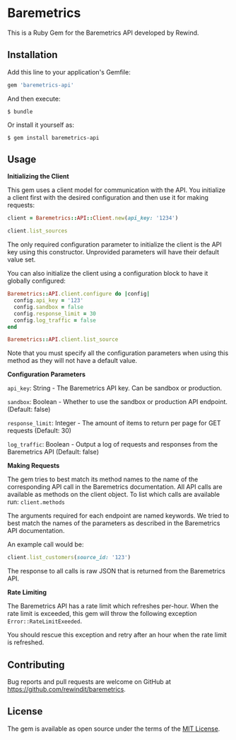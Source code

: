 # Baremetrics

This is a Ruby Gem for the Baremetrics API developed by Rewind.

## Installation

Add this line to your application's Gemfile:

```ruby
gem 'baremetrics-api'
```

And then execute:

    $ bundle

Or install it yourself as:

    $ gem install baremetrics-api

## Usage

**Initializing the Client**

This gem uses a client model for communication with the API. You initialize a client first with the desired configuration and then use it for making requests:

```ruby
client = Baremetrics::API::Client.new(api_key: '1234')

client.list_sources
```

The only required configuration parameter to initialize the client is the API key using this constructor. Unprovided parameters will have their default value set.

You can also initialize the client using a configuration block to have it globally configured:

```ruby
Baremetrics::API.client.configure do |config|
  config.api_key = '123'
  config.sandbox = false
  config.response_limit = 30
  config.log_traffic = false
end

Baremetrics::API.client.list_source
```

Note that you must specify all the configuration parameters when using this method as they will not have a default value.

**Configuration Parameters**

`api_key`: String - The Baremetrics API key. Can be sandbox or production.

`sandbox`: Boolean - Whether to use the sandbox or production API endpoint. (Default: false)

`response_limit`: Integer - The amount of items to return per page for GET requests (Default: 30)

`log_traffic`: Boolean - Output a log of requests and responses from the Baremetrics API (Default: false)

**Making Requests**

The gem tries to best match its method names to the name of the corresponding API call in the Baremetrics documentation.
All API calls are available as methods on the client object.
To list which calls are available run: `client.methods`

The arguments required for each endpoint are named keywords. We tried to best match the names of the parameters as described in the Baremetrics API documentation.

An example call would be:

```ruby
client.list_customers(source_id: '123')
```

The response to all calls is raw JSON that is returned from the Baremetrics API.

**Rate Limiting**

The Baremetrics API has a rate limit which refreshes per-hour. When the rate limit is exceeded, this gem will throw the following exception `Error::RateLimitExeeded`.

You should rescue this exception and retry after an hour when the rate limit is refreshed.

## Contributing

Bug reports and pull requests are welcome on GitHub at https://github.com/rewindit/baremetrics.


## License

The gem is available as open source under the terms of the [MIT License](http://opensource.org/licenses/MIT).
